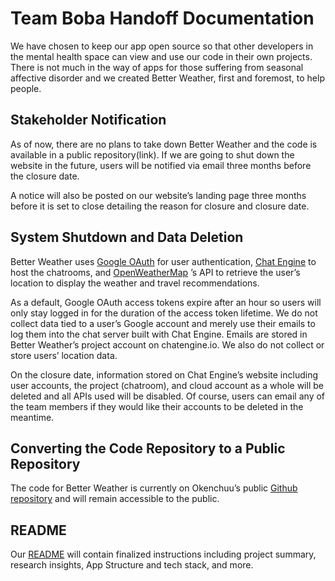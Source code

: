 # Team Boba Handoff Documentation

We have chosen to keep our app open source so that other developers in the mental health space can view and use our code in their own projects. There is not much in the way of apps for those suffering from seasonal affective disorder and we created Better Weather, first and foremost, to help people. 

## Stakeholder Notification
As of now, there are no plans to take down Better Weather and the code is available in a public repository(link). If we are going to shut down the website in the future, users will be notified via email three months before the closure date. <br>

A notice will also be posted on our website’s landing page three months before it is set to close detailing the reason for closure and closure date.

## System Shutdown and Data Deletion
Better Weather uses <a href='https://developers.google.com/identity/protocols/oauth2'>Google OAuth</a> for user authentication, <a href='https://chatengine.io/'>Chat Engine</a> to host the chatrooms, and <a href='https://openweathermap.org/api'>OpenWeatherMap</a> ’s API to retrieve the user’s location to display the weather and travel recommendations. <br>

As a default, Google OAuth access tokens expire after an hour so users will only stay logged in for the duration of the access token lifetime. We do not collect data tied to a user’s Google account and merely use their emails to log them into the chat server built with Chat Engine. Emails are stored in Better Weather’s project account on chatengine.io. We also do not collect or store users’ location data. <br>

On the closure date, information stored on Chat Engine’s website including user accounts, the project (chatroom), and cloud account as a whole will be deleted and all APIs used will be disabled. Of course, users can email any of the team members if they would like their accounts to be deleted in the meantime.

## Converting the Code Repository to a Public Repository
The code for Better Weather is currently on Okenchuu’s public <a href='https://github.com/Okenchuu/capstone_teamboba'>Github repository</a> and will remain accessible to the public. 

## README

Our <a href='https://github.com/Okenchuu/capstone_teamboba/blob/main/documentation/README.md'>README</a> will contain finalized instructions including project summary, research insights, App Structure and tech stack, and more.